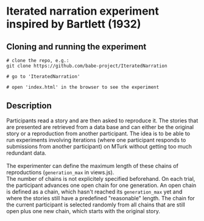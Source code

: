 # Iterated narration experiment inspired by Bartlett (1932)

## Cloning and running the experiment

```
# clone the repo, e.g.:
git clone https://github.com/babe-project/IteratedNarration

# go to 'IteratedNarration'

# open 'index.html' in the browser to see the experiment
```

## Description

Participants read a story and are then asked to reproduce it. The stories that are presented are retrieved from a data base and can either be the original story or a reproduction from another participant. The idea is to be able to run experiments involving iterations (where one participant responds to submissions from another participant) on MTurk without getting too much redundant data.<br><br>
The experimenter can define the maximum length of these chains of reproductions (`generation_max` in views.js).<br>
The number of chains is not explicitely specified beforehand. On each trial, the participant advances one open chain for one generation. An open chain is defined as a chain, which hasn't reached its `generation_max` yet and where the stories still have a predefined "reasonable" length. The chain for the current participant is selected randomly from all chains that are still open plus one new chain, which starts with the original story.
